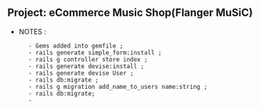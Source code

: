 ## Project: eCommerce Music Shop(Flanger MuSiC)




* NOTES :
```
      - Gems added into gemfile ;
      - rails generate simple_form:install ;
      - rails g controller store index ;
      - rails generate devise:install ;
      - rails generate devise User ;
      - rails db:migrate ;
      - rails g migration add_name_to_users name:string ;
      - rails db:migrate;
      - 
```